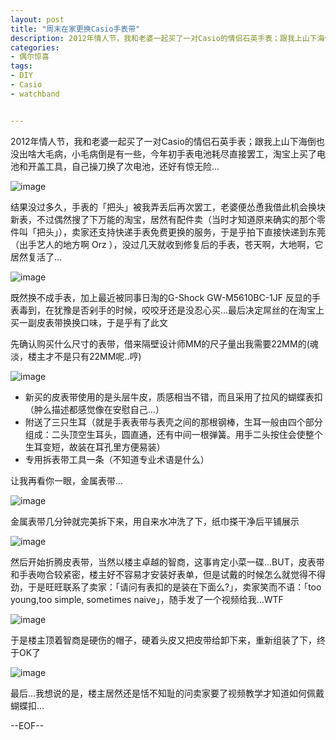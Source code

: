 ```yaml
---
layout: post
title: "周末在家更换Casio手表带"
description: 2012年情人节，我和老婆一起买了一对Casio的情侣石英手表；跟我上山下海倒也没出啥大毛病，小毛病倒是有一些，这不...又被我折腾的换了根表带
categories:
- 偶尔惊喜
tags:
- DIY
- Casio
- watchband


---
```


2012年情人节，我和老婆一起买了一对Casio的情侣石英手表；跟我上山下海倒也没出啥大毛病，小毛病倒是有一些，今年初手表电池耗尽直接罢工，淘宝上买了电池和开盖工具，自己操刀换了次电池，还好有惊无险...

![image](http://gtms02.alicdn.com/tps/i2/T1VeGwFIhbXXaQEF3s-640-640.jpg)

结果没过多久，手表的「把头」被我弄丢后再次罢工，老婆便怂恿我借此机会换块新表，不过偶然搜了下万能的淘宝，居然有配件卖（当时才知道原来确实的那个零件叫「把头」），卖家还支持快递手表免费更换的服务，于是乎拍下直接快递到东莞（出手艺人的地方啊 Orz ），没过几天就收到修复后的手表，苍天啊，大地啊，它居然复活了...

![image](http://gtms04.alicdn.com/tps/i4/T1yqeAFTBXXXXE6S6s-1756-1721.jpg)

既然换不成手表，加上最近被同事日淘的G-Shock GW-M5610BC-1JF 反显的手表毒到，在犹豫是否剁手的时候，咬咬牙还是没忍心买...最后决定屌丝的在淘宝上买一副皮表带换换口味，于是乎有了此文

先确认购买什么尺寸的表带，借来隔壁设计师MM的尺子量出我需要22MM的(魂淡，楼主才不是只有22MM呢..哼)

![image](http://gtms02.alicdn.com/tps/i2/T11AiuFThbXXaKoewz-960-1280.jpg)

* 新买的皮表带使用的是头层牛皮，质感相当不错，而且采用了拉风的蝴蝶表扣（肿么描述都感觉像在安慰自己...）
* 附送了三只生耳（就是手表表带与表壳之间的那根钢棒，生耳一般由四个部分组成：二头顶空生耳头，圆直通，还有中间一根弹簧。用手二头按住会使整个生耳变短，故装在耳孔里方便易装）
* 专用拆表带工具一条（不知道专业术语是什么）

让我再看你一眼，金属表带...

![image](http://gtms01.alicdn.com/tps/i1/T14OGwFIXbXXaQEF3s-640-640.jpg)

金属表带几分钟就完美拆下来，用自来水冲洗了下，纸巾搽干净后平铺展示

![image](http://gtms02.alicdn.com/tps/i2/T1NTGBFGlXXXaQEF3s-640-640.jpg)

然后开始折腾皮表带，当然以楼主卓越的智商，这事肯定小菜一碟...BUT，皮表带和手表吻合较紧密，楼主好不容易才安装好表单，但是试戴的时候怎么就觉得不得劲，于是旺旺联系了卖家：「请问有表扣的是装在下面么?」，卖家笑而不语：「too young,too simple, sometimes naive」，随手发了一个视频给我...WTF

![image](http://gtms03.alicdn.com/tps/i3/T1m15BFMtXXXbeOcgZ-1280-1280.jpg)

于是楼主顶着智商是硬伤的帽子，硬着头皮又把皮带给卸下来，重新组装了下，终于OK了

![image](http://gtms02.alicdn.com/tps/i2/TB1G41tFFXXXXXgXVXXz34m0VXX-640-640.jpg)

最后...我想说的是，楼主居然还是恬不知耻的问卖家要了视频教学才知道如何佩戴蝴蝶扣...

--EOF--

